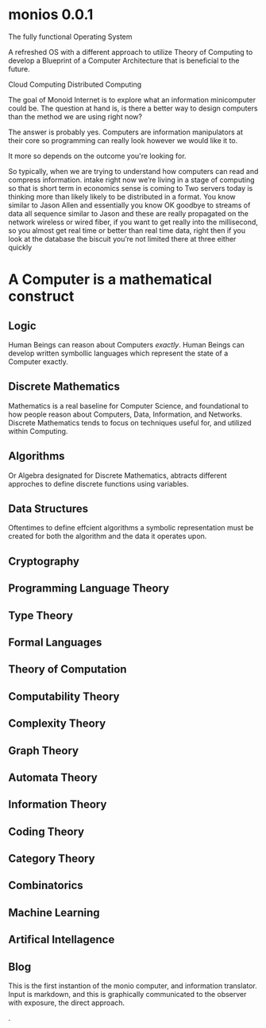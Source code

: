 # monios 0.0.1

The fully functional Operating System

A refreshed OS with a different approach to utilize Theory of Computing
to develop a Blueprint of a Computer Architecture that is beneficial to the future.

Cloud Computing
Distributed Computing

The goal of Monoid Internet is to explore what an information minicomputer could be.
The question at hand is, is there a better way to design computers than
the method we are using right now?

The answer is probably yes. Computers are information manipulators at their
core so programming can really look however we would like it
to.

It more so depends on the outcome you're looking for.

So typically, when we are trying to understand how computers can read and compress information. intake right now we’re living in a stage of computing so that is short term in economics sense is coming to Two servers today is thinking more than likely likely to be distributed in a format. You know similar to Jason Allen and essentially you know OK goodbye to streams of data all sequence similar to Jason and these are really propagated on the network wireless or wired fiber, if you want to get really into the millisecond, so you almost get real time or better than real time data, right then if you look at the database the biscuit you’re not limited there at three either quickly

# A Computer is a mathematical construct

## Logic
Human Beings can reason about Computers *exactly*. Human Beings can develop written symbollic languages which represent the state of a Computer exactly.
## Discrete Mathematics
Mathematics is a real baseline for Computer Science, and foundational to how people reason about Computers, Data, Information, and Networks. Discrete Mathematics tends to focus on techniques useful for, and utilized within Computing.
## Algorithms
Or Algebra designated for Discrete Mathematics, abtracts different approches to define discrete functions using variables.
## Data Structures
Oftentimes to define effcient algorithms a symbolic representation must be created for both the algorithm and the data it operates upon.  
## Cryptography

## Programming Language Theory
## Type Theory
## Formal Languages
## Theory of Computation
## Computability Theory
## Complexity Theory
## Graph Theory
## Automata Theory
## Information Theory
## Coding Theory
## Category Theory
## Combinatorics
## Machine Learning
## Artifical Intellagence

## Blog
This is the first instantion of the monio computer, and information translator. Input is markdown, and this is graphically communicated to the observer with exposure, the direct approach.























.

